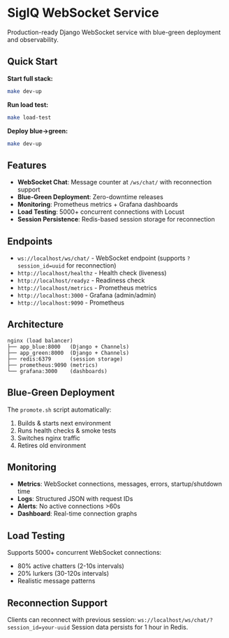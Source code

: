 # SigIQ WebSocket Service

Production-ready Django WebSocket service with blue-green deployment and observability.

## Quick Start

**Start full stack:**
```bash
make dev-up
```

**Run load test:**
```bash
make load-test
```

**Deploy blue→green:**
```bash
make dev-up
```

## Features

- **WebSocket Chat**: Message counter at `/ws/chat/` with reconnection support
- **Blue-Green Deployment**: Zero-downtime releases
- **Monitoring**: Prometheus metrics + Grafana dashboards
- **Load Testing**: 5000+ concurrent connections with Locust
- **Session Persistence**: Redis-based session storage for reconnection

## Endpoints

- `ws://localhost/ws/chat/` - WebSocket endpoint (supports `?session_id=uuid` for reconnection)
- `http://localhost/healthz` - Health check (liveness)
- `http://localhost/readyz` - Readiness check
- `http://localhost/metrics` - Prometheus metrics
- `http://localhost:3000` - Grafana (admin/admin)
- `http://localhost:9090` - Prometheus

## Architecture

```
nginx (load balancer)
├── app_blue:8000   (Django + Channels)
├── app_green:8000  (Django + Channels)
├── redis:6379      (session storage)
├── prometheus:9090 (metrics)
└── grafana:3000    (dashboards)
```

## Blue-Green Deployment

The `promote.sh` script automatically:
1. Builds & starts next environment
2. Runs health checks & smoke tests  
3. Switches nginx traffic
4. Retires old environment

## Monitoring

- **Metrics**: WebSocket connections, messages, errors, startup/shutdown time
- **Logs**: Structured JSON with request IDs
- **Alerts**: No active connections >60s
- **Dashboard**: Real-time connection graphs

## Load Testing

Supports 5000+ concurrent WebSocket connections:
- 80% active chatters (2-10s intervals)
- 20% lurkers (30-120s intervals)
- Realistic message patterns

## Reconnection Support

Clients can reconnect with previous session: `ws://localhost/ws/chat/?session_id=your-uuid`
Session data persists for 1 hour in Redis.